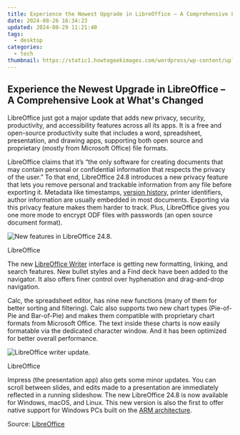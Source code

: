 ```yaml
---
title: Experience the Newest Upgrade in LibreOffice – A Comprehensive Look at What's Changed
date: 2024-08-26 16:34:23
updated: 2024-08-29 11:21:40
tags:
  - desktop
categories:
  - tech
thumbnail: https://static1.howtogeekimages.com/wordpress/wp-content/uploads/2023/08/libreoffice-2.jpg
---
```


## Experience the Newest Upgrade in LibreOffice – A Comprehensive Look at What's Changed

LibreOffice just got a major update that adds new privacy, security, productivity, and accessibility features across all its apps. It is a free and open-source productivity suite that includes a word, spreadsheet, presentation, and drawing apps, supporting both open source and proprietary (mostly from Microsoft Office) file formats.

 LibreOffice claims that it’s “the only software for creating documents that may contain personal or confidential information that respects the privacy of the user.” To that end, LibreOffice 24.8 introduces a new privacy feature that lets you remove personal and trackable information from any file before exporting it. Metadata like timestamps, [version history](https://youtube-sure.techidaily.com/-closer-look-at-youtubes-unlisted-content-category-for-2024/), printer identifiers, author information are usually embedded in most documents. Exporting via this privacy feature makes them harder to track. Plus, LibreOffice gives you one more mode to encrypt ODF files with passwords (an open source document format).

![New features in LibreOffice 24.8.](https://static1.howtogeekimages.com/wordpress/wp-content/uploads/2024/08/lo248newfeatures.jpg) 

LibreOffice

 The new [LibreOffice Writer](https://extra-support.techidaily.com/2024-approved-prime-ai-graphic-editor-tools/) interface is getting new formatting, linking, and search features. New bullet styles and a Find deck have been added to the navigator. It also offers finer control over hyphenation and drag-and-drop navigation.

 Calc, the spreadsheet editor, has nine new functions (many of them for better sorting and filtering). Calc also supports two new chart types (Pie-of-Pie and Bar-of-Pie) and makes them compatible with proprietary chart formats from Microsoft Office. The text inside these charts is now easily formatable via the dedicated character window. And it has been optimized for better overall performance.

![LibreOffice writer update.](https://static1.howtogeekimages.com/wordpress/wp-content/uploads/2024/08/lo248-excludefromhyphenation.jpg) 

LibreOffice

 Impress (the presentation app) also gets some minor updates. You can scroll between slides, and edits made to a presentation are immediately reflected in a running slideshow. The new LibreOffice 24.8 is now available for Windows, macOS, and Linux. This new version is also the first to offer native support for Windows PCs built on the [ARM architecture](https://fox-that.techidaily.com/troubleshooting-what-to-try-when-iphone-events-are-nowhere-to-be-found/).

 Source: [LibreOffice](https://blog.documentfoundation.org/blog/2024/08/22/libreoffice-248/)

<ins class="adsbygoogle"
     style="display:block"
     data-ad-format="autorelaxed"
     data-ad-client="ca-pub-7571918770474297"
     data-ad-slot="1223367746"></ins>



<ins class="adsbygoogle"
     style="display:block"
     data-ad-client="ca-pub-7571918770474297"
     data-ad-slot="8358498916"
     data-ad-format="auto"
     data-full-width-responsive="true"></ins>
